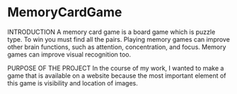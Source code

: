 # MemoryCardGame

INTRODUCTION
A memory card game is a board game which is puzzle type.
To win you must find all the pairs.
Playing memory games can improve other brain functions,
such as attention, concentration, and focus.
Memory games can improve visual recognition too.

PURPOSE OF THE PROJECT
In the course of my work, I wanted to make a game that is available on a
website because the most important element of this game is
visibility and location of images.
